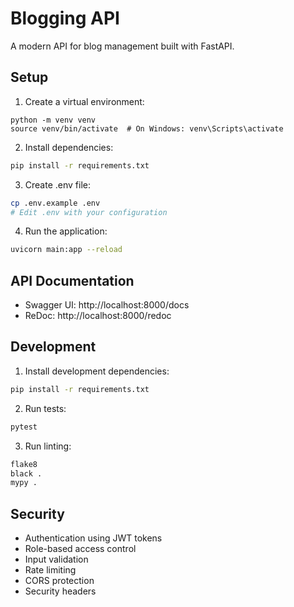 # Blogging API

A modern API for blog management built with FastAPI.

## Setup

1. Create a virtual environment:
```
python -m venv venv
source venv/bin/activate  # On Windows: venv\Scripts\activate
```

2. Install dependencies:
```bash
pip install -r requirements.txt
```

3. Create .env file:
```bash
cp .env.example .env
# Edit .env with your configuration
```

4. Run the application:
```bash
uvicorn main:app --reload
```

## API Documentation

- Swagger UI: http://localhost:8000/docs
- ReDoc: http://localhost:8000/redoc

## Development

1. Install development dependencies:
```bash
pip install -r requirements.txt
```

2. Run tests:
```bash
pytest
```

3. Run linting:
```bash
flake8
black .
mypy .
```

## Security

- Authentication using JWT tokens
- Role-based access control
- Input validation
- Rate limiting
- CORS protection
- Security headers

